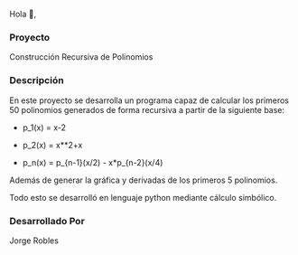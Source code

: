 Hola 👋,

### Proyecto

Construcción Recursiva de Polinomios


### Descripción

En este proyecto se desarrolla un programa capaz de calcular los primeros 50 polinomios generados de forma recursiva a partir de la siguiente base:

  * p_1(x) = x-2

  * p_2(x) = x**2+x

 * p_n(x) = p_{n-1}(x/2) - x*p_{n-2}(x/4)


Además de generar la gráfica y derivadas de los primeros 5 polinomios.

Todo esto se desarrolló en lenguaje python mediante cálculo simbólico.


### Desarrollado Por

Jorge Robles

